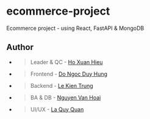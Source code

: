 # ecommerce-project
Ecommerce project - using React, FastAPI &amp; MongoDB

## Author
- > Leader & QC - [Ho Xuan Hieu](https://github.com/XuanHieuHo)
- > Frontend - [Do Ngoc Duy Hung](https://github.com)
- > Backend - [Le Kien Trung](https://github.com/kiritoroo)
- > BA & DB - [Nguyen Van Hoai](https://github.com)
- > UI/UX - [La Quy Quan](https://github.com)
